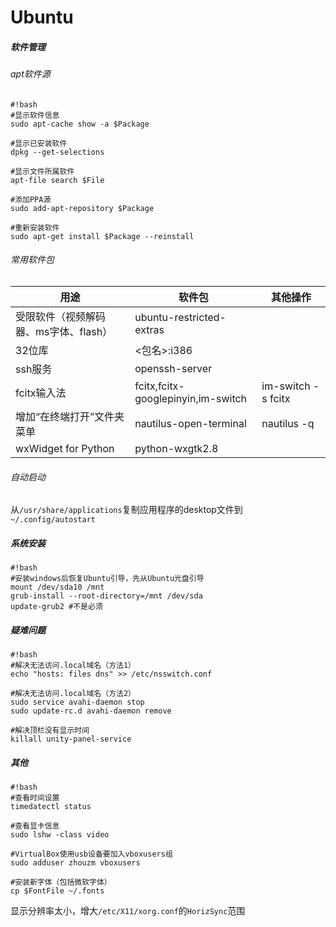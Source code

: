 # Ubuntu

##### 软件管理
###### apt软件源
```
#!bash
#显示软件信息
sudo apt-cache show -a $Package  

#显示已安装软件
dpkg --get-selections

#显示文件所属软件
apt-file search $File

#添加PPA源
sudo add-apt-repository $Package

#重新安装软件
sudo apt-get install $Package --reinstall  
```

###### 常用软件包
|  用途                                 |        软件包                      | 其他操作            |
|---------                              |------------------                  |----------
|受限软件（视频解码器、ms字体、flash）  | ubuntu-restricted-extras           |
| 32位库                                | <包名>:i386                        |
| ssh服务                               | openssh-server                     |
| fcitx输入法                           | fcitx,fcitx-googlepinyin,im-switch | im-switch -s fcitx  |
| 增加“在终端打开”文件夹菜单            | nautilus-open-terminal             | nautilus -q         |
| wxWidget for Python                   | python-wxgtk2.8

###### 自动启动
从`/usr/share/applications`复制应用程序的desktop文件到`~/.config/autostart`

##### 系统安装
```
#!bash
#安装windows后恢复Ubuntu引导，先从Ubuntu光盘引导
mount /dev/sda10 /mnt  
grub-install --root-directory=/mnt /dev/sda  
update-grub2 #不是必须
```

##### 疑难问题
```
#!bash
#解决无法访问.local域名（方法1）
echo "hosts: files dns" >> /etc/nsswitch.conf

#解决无法访问.local域名（方法2）
sudo service avahi-daemon stop
sudo update-rc.d avahi-daemon remove

#解决顶栏没有显示时间
killall unity-panel-service
```
##### 其他
```
#!bash
#查看时间设置
timedatectl status

#查看显卡信息
sudo lshw -class video

#VirtualBox使用usb设备要加入vboxusers组
sudo adduser zhouzm vboxusers  

#安装新字体（包括微软字体）
cp $FontFile ~/.fonts
```
显示分辨率太小，增大`/etc/X11/xorg.conf`的`HorizSync`范围